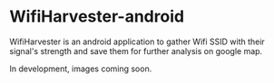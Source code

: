 # WifiHarvester-android
WifiHarvester is an android application to gather Wifi SSID with their signal's strength and save them for further analysis on google map.

In development, images coming soon.
